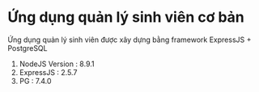 # Ứng dụng quản lý sinh viên cơ bản
Ứng dụng quản lý sinh viên được xây dựng bằng framework ExpressJS + PostgreSQL

1. NodeJS Version : 8.9.1
2. ExpressJS : 2.5.7
3. PG : 7.4.0
